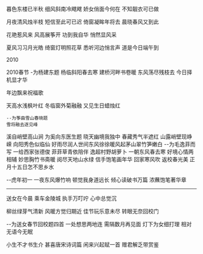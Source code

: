 暮色东楼已半秋
细风斜南冷飕飕
娇女俏面今何在
不知靓衣可已做

月夜清风烛半枝
短信至此可已迟
倚窗凝眸年将去
晨晓春风又到此

花艳惹风来
风高展筝开
功到我自华
悄然显风采

夏风习习月光皓
绮窗灯明照花草
悉听河边悄言声
道是今日端午到

2010

2010春节
-为杨建东题
杨临斜阳春去寒
建桥河畔书卷暖
东风荡尽残枝去
今日择机显才华

年边飘来祝福歌

天高水浅枫叶红
冬临窗外菊融融
又见生日蜡烛红

	--为筝曲雪山春晓题
	雪将融去逐见峰
溪自峭壁高山涧	为奚向东医生题	晓天幽境我独中	春藏秀气半遮红	山露峭壁现峥嵘
向阳秀色似临仙
好雨尽润人世间东风徐徐暖风起茅山翠竹笋嫩白 --为毛逸菲而写
一给西家张德俊	菲菲草青依陪伴	逸超村野胡萝卜
一朝东风春去寒	好境心情两相辅
妙思胸竹书斋暖
阅尽天地山水绿
信手饱笔画年华
回家寒风吹
返校春光美
正月十五日怎不思乡水

--虎年初一
一夜东风爆竹响
顿觉我身道远长
倾心读破书万篇
浓蘸饱笔著华章

----

送女在今晨
乘车金陵城
执手万叮咛
心中总觉沉

柳丝绿芽气清新
风暖方觉归期近
佳节玩乐意未尽
转眼无奈回校门

--为送女春节回校题四首
一处想思两地连
需隔数月再见面
灯下为女细打理
相对无语今无眠

小生不才书生介
甚喜唐宋诗词篇
闲来兴起赋一首
赠君解乏带赏鉴


